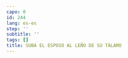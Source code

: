 ```yaml
---
capo: 0
id: 244
lang: es-es
step: ''
subtitle: ''
tags: []
title: SUBA EL ESPOSO AL LEÑO DE SU TÁLAMO
---
```

